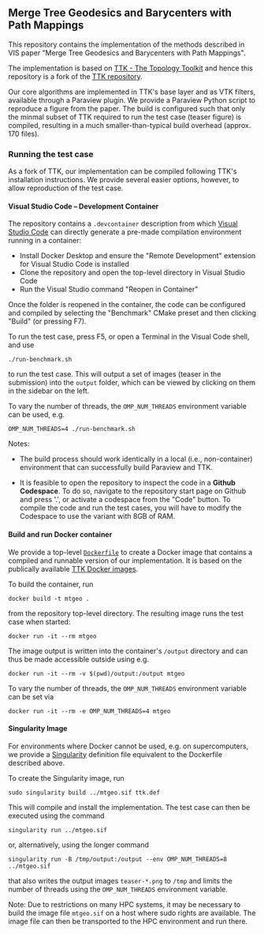 ## Merge Tree Geodesics and Barycenters with Path Mappings

This repository contains the implementation of the methods described in VIS paper "Merge Tree Geodesics and Barycenters with Path Mappings". 

The implementation is based on [TTK - The Topology Toolkit](topology-tool-kit.github.io) and hence this repository is a fork of the [TTK repository](github.com/topology-tool-kit).

Our core algorithms are implemented in TTK's base layer and as VTK filters, available through a Paraview plugin. We provide a Paraview Python script to reproduce a figure from the paper. The build is configured such that only the minmal subset of TTK required to run the test case (teaser figure) is compiled, resulting in a much smaller-than-typical build overhead (approx. 170 files).

### Running the test case

As a fork of TTK, our implementation can be compiled following TTK's installation instructions. We provide several easier options, however, to allow reproduction of the test case.

#### Visual Studio Code – Development Container

The repository contains a `.devcontainer` description from which [Visual Studio Code](code.visualstudio.com) can directly generate a pre-made compilation environment running in a container:

- Install Docker Desktop and ensure the "Remote Development" extension for Visual Studio Code is installed
- Clone the repository and open the top-level directory in Visual Studio Code
- Run the Visual Studio command "Reopen in Container"

Once the folder is reopened in the container, the code can be configured and compiled by selecting the "Benchmark" CMake preset and then clicking "Build" (or pressing F7).

To run the test case, press F5, or open a Terminal in the Visual Code shell, and use 
```
./run-benchmark.sh
```
to run the test case. This will output a set of images (teaser in the submission) into the `output` folder, which can be viewed by clicking on them in the sidebar on the left.

To vary the number of threads, the `OMP_NUM_THREADS` environment variable can be used, e.g.
```
OMP_NUM_THREADS=4 ./run-benchmark.sh
```

Notes:
- The build process should work identically in a local (i.e., non-container) environment that can successfully build Paraview and TTK.

- It is feasible to open the repository to inspect the code in a **Github Codespace**. To do so, navigate to the repository start page on Github and press '.', or activate a codespace from the "Code" button. To compile the code and run the test cases, you will have to modify the Codespace to use the variant with 8GB of RAM.

#### Build and run Docker container

We provide a top-level [`Dockerfile`](Dockerfile) to create a Docker image that contains a compiled and runnable version of our implementation. It is based on the publically available [TTK Docker images](https://hub.docker.com/u/topologytoolkit).

To build the container, run 
```
docker build -t mtgeo .
```
from the repository top-level directory. The resulting image runs the test case when started:
```
docker run -it --rm mtgeo 
```
The image output is written into the container's `/output` directory and can thus be made accessible outside using e.g.
```
docker run -it --rm -v $(pwd)/output:/output mtgeo
```

To vary the number of threads, the `OMP_NUM_THREADS` environment variable can be set via
```
docker run -it --rm -e OMP_NUM_THREADS=4 mtgeo
```

#### Singularity Image

For environments where Docker cannot be used, e.g. on supercomputers, we provide a [Singularity](https://sylabs.io/singularity/) definition file equivalent to the Dockerfile described above.

To create the Singularity image, run
```
sudo singularity build ../mtgeo.sif ttk.def
```
This will compile and install the implementation. The test case can then be executed using the command 
```
singularity run ../mtgeo.sif
```
or, alternatively, using the longer command 
```
singularity run -B /tmp/output:/output --env OMP_NUM_THREADS=8 ../mtgeo.sif
```
that also writes the output images `teaser-*.png` to `/tmp` and limits the number of threads using the `OMP_NUM_THREADS` environment variable.

Note: Due to restrictions on many HPC systems, it may be necessary to build the image file `mtgeo.sif` on a host where sudo rights are available. The image file can then be transported to the HPC environment and run there.